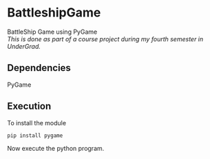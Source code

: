 # BattleshipGame
BattleShip Game using PyGame
<br>
_This is done as part of a course project during my fourth semester in UnderGrad._

## Dependencies
PyGame

## Execution
To install the module
```
pip install pygame
```
Now execute the python program.
